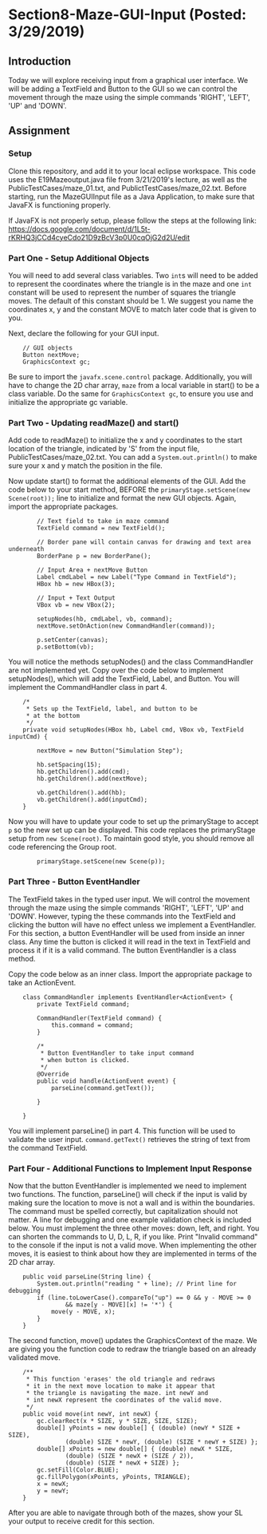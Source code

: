 # Section8-Maze-GUI-Input (Posted: 3/29/2019)

## Introduction

Today we will explore receiving input from a graphical user 
interface. We will be adding a TextField and Button to the GUI 
so we can control the movement through the maze using the simple
 commands 'RIGHT', 'LEFT', 'UP' and 'DOWN'.


## Assignment

### Setup
Clone this repository, and add it to your local eclipse workspace. 
This code uses the E19Mazeoutput.java file from 3/21/2019's lecture, 
as well as the PublicTestCases/maze_01.txt, and PublictTestCases/maze_02.txt.
Before starting, run the MazeGUIInput file as a Java Application, to 
make sure that JavaFX is functioning properly. 

If JavaFX is not properly setup, please follow the steps at the following 
link: https://docs.google.com/document/d/1L5t-rKRHQ3jCCd4cyeCdo21D9zBcV3p0U0cqOjG2d2U/edit

### Part One - Setup Additional Objects 
You will need to add several class variables. Two ```int```s will
need to be added to represent the coordinates where the triangle
is in the maze and one ```int``` constant will be used to 
represent the number of squares the triangle moves. The default 
of this constant should be 1. We suggest 
you name the coordinates x, y and the constant MOVE to match 
later code that is given to you.

Next, declare the following for your GUI input.
```
    // GUI objects
    Button nextMove;
    GraphicsContext gc;
```
Be sure to import the ```javafx.scene.control```
package. Additionally, you will have to change the 2D char array,
```maze``` from a local variable in start() to be a class variable. 
Do the same for ```GraphicsContext gc```, to ensure you use
and initialize the appropriate gc variable. 


### Part Two - Updating readMaze() and start()
Add code to readMaze() to initialize the x and y coordinates to 
the start location of the triangle, indicated by 'S' from the
input file, PublicTestCases/maze_02.txt. You can add a
```System.out.println()``` to make sure your x and y match the position in the file. 

Now update start() to format the additional elements of the GUI. 
Add the code below to your start method, BEFORE the 
```primaryStage.setScene(new Scene(root));``` line
to initialize and format the new GUI objects.
Again, import the appropriate packages. 

```
        // Text field to take in maze command
        TextField command = new TextField();

        // Border pane will contain canvas for drawing and text area underneath
        BorderPane p = new BorderPane();

        // Input Area + nextMove Button
        Label cmdLabel = new Label("Type Command in TextField");
        HBox hb = new HBox(3);

        // Input + Text Output
        VBox vb = new VBox(2);

        setupNodes(hb, cmdLabel, vb, command);
        nextMove.setOnAction(new CommandHandler(command));

        p.setCenter(canvas);
        p.setBottom(vb);
```

You will notice the methods setupNodes() and the class CommandHandler
are not implemented yet. Copy over the code below to implement
setupNodes(), which will add the TextField, Label, and Button.
You will implement the CommandHandler class in part 4.

```
    /*
     * Sets up the TextField, label, and button to be
     * at the bottom
     */
    private void setupNodes(HBox hb, Label cmd, VBox vb, TextField inputCmd) {

        nextMove = new Button("Simulation Step");

        hb.setSpacing(15);
        hb.getChildren().add(cmd);
        hb.getChildren().add(nextMove);

        vb.getChildren().add(hb);
        vb.getChildren().add(inputCmd);
    }
```

Now you will have to update your code to set up the primaryStage 
to accept ```p``` so the new set up can be displayed. This code
replaces the primaryStage setup from
```new Scene(root)```. To maintain good style, you should 
remove all code referencing the Group root. 

```
        primaryStage.setScene(new Scene(p));

```

### Part Three - Button EventHandler
The TextField takes in the typed user input. We will 
control the movement through the maze using the simple commands 
'RIGHT', 'LEFT', 'UP' and 'DOWN'. However, typing the these 
commands into the TextField and clicking the button will have no
effect unless we implement a EventHandler. For this section, a 
button EventHandler will be used from inside an inner class. Any time 
the button is clicked it will read in the text in TextField and
process it if it is a  valid command. The button EventHandler is a
class method. 

Copy the code below as an inner class. Import the appropriate package
to take an ActionEvent.

```
    class CommandHandler implements EventHandler<ActionEvent> {
    	private TextField command;

    	CommandHandler(TextField command) {
    		this.command = command;
    	}

    	/*
    	 * Button EventHandler to take input command
    	 * when button is clicked.
    	 */
    	@Override
    	public void handle(ActionEvent event) {
    		parseLine(command.getText());

    	}

    }
```

You will implement parseLine() in part 4. This function will be 
used to validate the user input. ```command.getText()``` retrieves the
string of text from the command TextField. 

### Part Four - Additional Functions to Implement Input Response 

Now that the button EventHandler is implemented we need to 
implement two functions. The function, parseLine() will check if
the input is valid by making sure the location to move is not a 
wall and is within the boundaries. The command must be spelled 
correctly, but capitalization should not matter. A line for 
debugging and one example validation check is included below.
You must implement the three other moves: down, left, and right.
You can shorten the commands to U, D, L, R, if you like.
Print "Invalid command" to the console if the input is not a 
valid move. When implementing the other moves, it is easiest to 
think about how they are implemented in terms of the 2D char
array. 

```
    public void parseLine(String line) {
        System.out.println("reading " + line); // Print line for debugging
        if (line.toLowerCase().compareTo("up") == 0 && y - MOVE >= 0
                && maze[y - MOVE][x] != '*') {
            move(y - MOVE, x);
        } 
    }
```

The second function, move() updates the GraphicsContext of the 
maze. We are giving you the function code to redraw the triangle
based on an already validated move. 

```
    /**
     * This function 'erases' the old triangle and redraws
     * it in the next move location to make it appear that
     * the triangle is navigating the maze. int newY and 
     * int newX represent the coordinates of the valid move. 
     */
    public void move(int newY, int newX) {
        gc.clearRect(x * SIZE, y * SIZE, SIZE, SIZE);
        double[] yPoints = new double[] { (double) (newY * SIZE + SIZE),
                (double) SIZE * newY, (double) (SIZE * newY + SIZE) };
        double[] xPoints = new double[] { (double) newX * SIZE,
                (double) (SIZE * newX + (SIZE / 2)),
                (double) (SIZE * newX + SIZE) };
        gc.setFill(Color.BLUE);
        gc.fillPolygon(xPoints, yPoints, TRIANGLE);
        x = newX;
        y = newY;
    }

```

After you are able to navigate through both of the mazes,
show your SL your output to receive credit for this section. 
